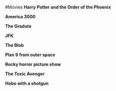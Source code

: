 #Movies
**Harry Potter and the Order of the Phoenix**

**America 3000**

**The Gradute**

**JFK**

**The Blob**

**Plan 9 from outer space**

**Rocky horror picture show**

**The Toxic Avenger**

**Hobo with a shotgun**